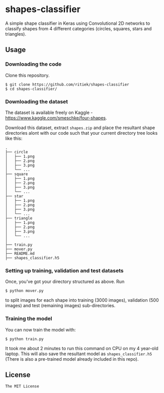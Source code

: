 # shapes-classifier

A simple shape classifier in Keras using Convolutional 2D networks to classify
shapes from 4 different categories (circles, squares, stars and triangles).


## Usage

### Downloading the code

Clone this repository.

```
$ git clone https://github.com/ritiek/shapes-classifier
$ cd shapes-classifier/
```

### Downloading the dataset

The dataset is available freely on Kaggle - https://www.kaggle.com/smeschke/four-shapes.

Download this dataset, extract `shapes.zip` and place the resultant shape
directories alont with our code such that your current directory tree looks like this:

```
.
├── circle
│   ├── 1.png
│   ├── 2.png
│   ├── 3.png
│   └── ...
├── square
│   ├── 1.png
│   ├── 2.png
│   ├── 3.png
│   └── ...
├── star
│   ├── 1.png
│   ├── 2.png
│   ├── 3.png
│   └── ...
├── triangle
│   ├── 1.png
│   ├── 2.png
│   ├── 3.png
│   └── ...
│
├── train.py
├── mover.py
├── README.md
├── shapes_classifier.h5
```

### Setting up training, validation and test datasets

Once, you've got your directory structured as above. Run
```
$ python mover.py
```
to split images for each shape into training (3000 images), validation (500 images)
and test (remaining images) sub-directories.

### Training the model

You can now train the model with:
```
$ python train.py
```

It took me about 2 minutes to run this command on CPU on my 4 year-old laptop. This will
also save the resultant model as `shapes_classifier.h5` (There is also a
pre-trained model already included in this repo).


## License

`The MIT License`
